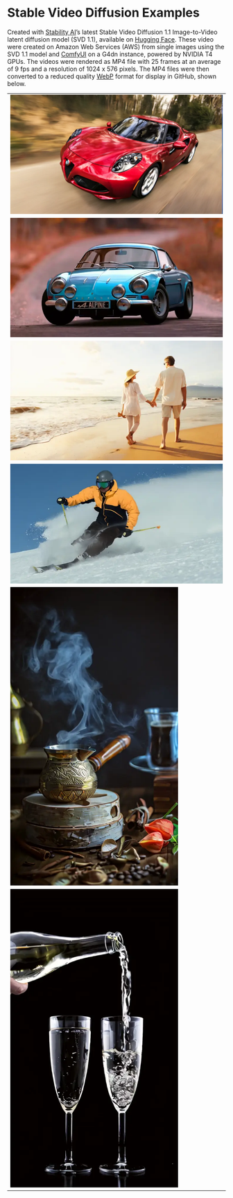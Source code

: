 # Stable Video Diffusion Examples

Created with [Stability AI](https://stability.ai/stable-video)ʼs latest Stable Video Diffusion 1.1 Image-to-Video latent diffusion model (SVD 1.1), available on [Hugging Face](https://huggingface.co/stabilityai/stable-video-diffusion-img2vid-xt-1-1). These video were created on Amazon Web Services (AWS) from single images using the SVD 1.1 model and [ComfyUI](https://github.com/comfyanonymous/ComfyUI) on a G4dn instance, powered by NVIDIA T4 GPUs. The videos were rendered as MP4 file with 25 frames at an average of 9 fps and a resolution of 1024 x 576 pixels. The MP4 files were then converted to a reduced quality [WebP](https://developers.google.com/speed/webp) format for display in GitHub, shown below.

<table style="border-collapse: collapse; border: none;">
   <tr style="border: none;">
      <td style="border: none;"><img src="videos/red_car.webp" alt="Red Sports Car" width="512"/></td>
   </tr>
   <tr style="border: none;">
      <td style="border: none;"><img src="videos/blue_car.webp" alt="Blue Sports Car" width="512"/></td>
   </tr>
   <tr style="border: none;">
      <td style="border: none;"><img src="videos/couple_on_beach.webp" alt="Couple on Beach" width="512"/></td>
   </tr>
   <tr style="border: none;">
      <td style="border: none;"><img src="videos/skier.webp" alt="Skier" width="512"/></td>
   </tr>
   <tr style="border: none;">
      <td style="border: none;"><img src="videos/turkish_coffee.webp" alt="Turkish Coffee" width="387"/></td>
   </tr>
   <tr style="border: none;">
      <td style="border: none;"><img src="videos/pouring_champagne.webp" alt="Pouring Champagne" width="387"/></td>
   </tr>
</table>
